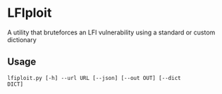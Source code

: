 # LFIploit
A utility that bruteforces an LFI vulnerability using a standard or custom dictionary 

## Usage
<code>lfiploit.py [-h] --url URL [--json] [--out OUT] [--dict DICT]</code>
